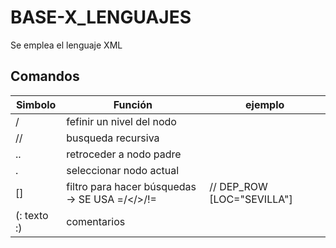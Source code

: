 # BASE-X_LENGUAJES
Se emplea el lenguaje XML

## Comandos

|Simbolo|Función|ejemplo|
|-------|-------|----|
| / | fefinir un nivel del nodo||
|// | busqueda recursiva||
| .. | retroceder a nodo padre||
| . | seleccionar nodo actual||
| [] | filtro para hacer búsquedas -> SE USA =/</>/!=|// DEP_ROW [LOC="SEVILLA"]|
| (: texto :) | comentarios||

